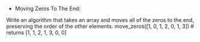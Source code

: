 - Moving Zeros To The End:

Write an algorithm that takes an array and moves all of the zeros to the end, 
preserving the order of the other elements.
move_zeros([1, 0, 1, 2, 0, 1, 3]) # returns [1, 1, 2, 1, 3, 0, 0]